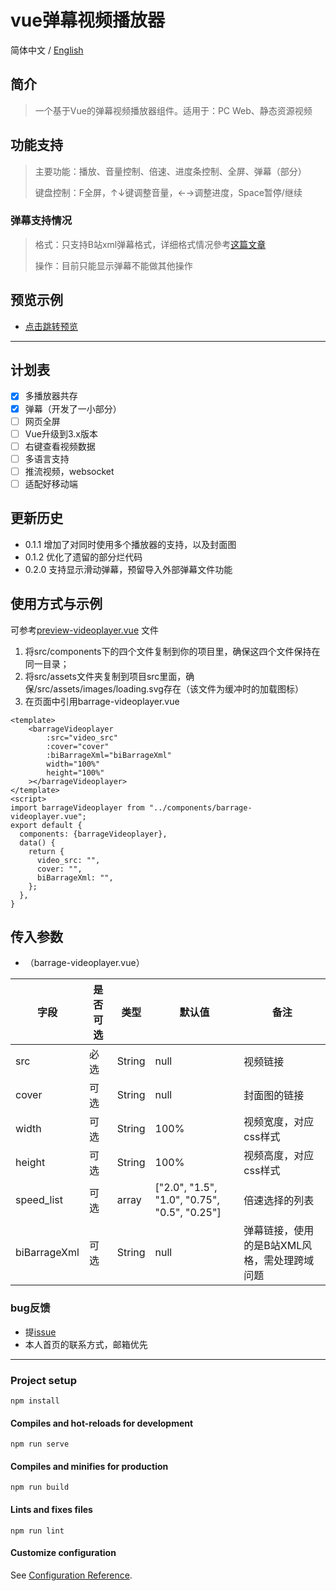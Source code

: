 # vue弹幕视频播放器
简体中文 / [English](https://github.com/yleencc/vue-barrage-videoplayer/blob/master/README_EN.md)
 
## 简介
> 一个基于Vue的弹幕视频播放器组件。适用于：PC Web、静态资源视频

## 功能支持
> 主要功能：播放、音量控制、倍速、进度条控制、全屏、弹幕（部分）
>
> 键盘控制：F全屏，↑↓键调整音量，←→调整进度，Space暂停/继续

### 弹幕支持情况
> 格式：只支持B站xml弹幕格式，详细格式情况參考[这篇文章](https://blog.csdn.net/Enderman_xiaohei/article/details/86659064)
>
> 操作：目前只能显示弹幕不能做其他操作

## 预览示例
- [点击跳转预览](https://yleen.cc/files/works/barrage-video-player/)

---

## 计划表
- [X] 多播放器共存
- [X] 弹幕（开发了一小部分）
- [ ] 网页全屏
- [ ] Vue升级到3.x版本
- [ ] 右键查看视频数据
- [ ] 多语言支持
- [ ] 推流视频，websocket
- [ ] 适配好移动端

## 更新历史
- 0.1.1 增加了对同时使用多个播放器的支持，以及封面图
- 0.1.2 优化了遗留的部分烂代码
- 0.2.0 支持显示滑动弹幕，预留导入外部弹幕文件功能

## 使用方式与示例
可参考[preview-videoplayer.vue](https://github.com/yleencc/vue-barrage-videoplayer/blob/master/src/views/preview-videoplayer.vue) 文件
1. 将src/components下的四个文件复制到你的项目里，确保这四个文件保持在同一目录；
2. 将src/assets文件夹复制到项目src里面，确保/src/assets/images/loading.svg存在（该文件为缓冲时的加载图标）
3. 在页面中引用barrage-videoplayer.vue
``` vue
<template>
    <barrageVideoplayer
        :src="video_src"
        :cover="cover"
        :biBarrageXml="biBarrageXml"
        width="100%"
        height="100%"
    ></barrageVideoplayer>
</template>
<script>
import barrageVideoplayer from "../components/barrage-videoplayer.vue";
export default {
  components: {barrageVideoplayer},
  data() {
    return {
      video_src: "",
      cover: "",
      biBarrageXml: "",
    };
  },
}
```

## 传入参数
- （barrage-videoplayer.vue）

| 字段 | 是否可选 | 类型 | 默认值 | 备注 |
|---|---|---|---|---|
| src | 必选 | String | null | 视频链接 |
| cover | 可选 | String | null | 封面图的链接 |
| width | 可选 | String | 100% | 视频宽度，对应css样式 |
| height | 可选 | String | 100% | 视频高度，对应css样式 |
| speed_list | 可选 | array | ["2.0", "1.5", "1.0", "0.75", "0.5", "0.25"]  | 倍速选择的列表 |
| biBarrageXml | 可选 | String | null | 弹幕链接，使用的是B站XML风格，需处理跨域问题 |

### bug反馈
- 提[issue](https://github.com/yleencc/vue-barrage-videoplayer/issues)
- 本人首页的联系方式，邮箱优先

---

### Project setup
```
npm install
```

#### Compiles and hot-reloads for development
```
npm run serve
```

#### Compiles and minifies for production
```
npm run build
```

#### Lints and fixes files
```
npm run lint
```

#### Customize configuration
See [Configuration Reference](https://cli.vuejs.org/config/).
